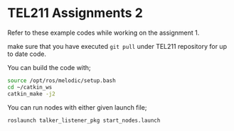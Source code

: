 # TEL211 Assignments 2
Refer to these example codes while working on the assignment 1.

make sure that you have executed `git pull` under TEL211 repository for up to date code. 

You can build the code with;

```bash
source /opt/ros/melodic/setup.bash
cd ~/catkin_ws
catkin_make -j2

```

You can run nodes with either given launch file;

```bash
roslaunch talker_listener_pkg start_nodes.launch
```